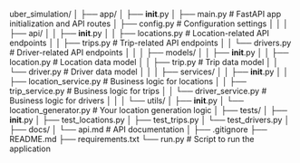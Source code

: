 uber_simulation/
│
├── app/
│   ├── __init__.py
│   ├── main.py              # FastAPI app initialization and API routes
│   ├── config.py            # Configuration settings
│   │
│   ├── api/
│   │   ├── __init__.py
│   │   ├── locations.py     # Location-related API endpoints
│   │   ├── trips.py         # Trip-related API endpoints
│   │   └── drivers.py       # Driver-related API endpoints
│   │
│   ├── models/
│   │   ├── __init__.py
│   │   ├── location.py      # Location data model
│   │   ├── trip.py          # Trip data model
│   │   └── driver.py        # Driver data model
│   │
│   ├── services/
│   │   ├── __init__.py
│   │   ├── location_service.py  # Business logic for locations
│   │   ├── trip_service.py      # Business logic for trips
│   │   └── driver_service.py    # Business logic for drivers
│   │
│   └── utils/
│       ├── __init__.py
│       └── location_generator.py  # Your location generation logic
│
├── tests/
│   ├── __init__.py
│   ├── test_locations.py
│   ├── test_trips.py
│   └── test_drivers.py
│
├── docs/
│   └── api.md               # API documentation
│
├── .gitignore
├── README.md
├── requirements.txt
└── run.py                   # Script to run the application
